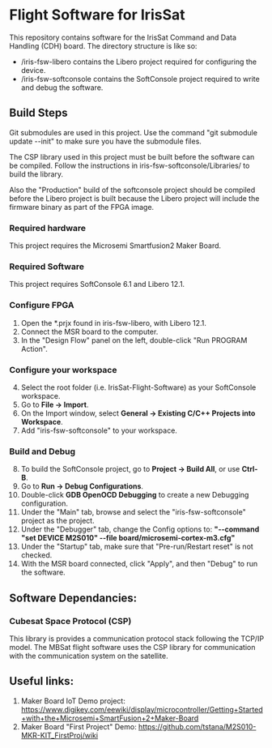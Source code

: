 # Flight Software for IrisSat
This repository contains software for the IrisSat Command and Data Handling (CDH) board. The directory structure is like so:
- /iris-fsw-libero contains the Libero project required for configuring the device.
- /iris-fsw-softconsole contains the SoftConsole project required to write and debug the software.


## Build Steps

Git submodules are used in this project. Use the command "git submodule update --init" to make sure you have the submodule files.

The CSP library used in this project must be built before the software can be compiled.
Follow the instructions in iris-fsw-softconsole/Libraries/ to build the library.

Also the "Production" build of the softconsole project should be compiled before the Libero project is built because the Libero project will include the firmware binary as part of the FPGA image.


### Required hardware
This project requires the Microsemi Smartfusion2 Maker Board.

### Required Software
This project requires SoftConsole 6.1 and Libero 12.1.

### Configure FPGA
1. Open the \*.prjx found in iris-fsw-libero, with Libero 12.1.
2. Connect the MSR board to the computer.
3. In the "Design Flow" panel on the left, double-click "Run PROGRAM Action".

### Configure your workspace
4. Select the root folder (i.e. IrisSat-Flight-Software) as your SoftConsole workspace.
5. Go to **File -> Import**.
6. On the Import window, select **General -> Existing C/C++ Projects into Workspace**.
7. Add "iris-fsw-softconsole" to your workspace. 

### Build and Debug
8. To build the SoftConsole project, go to **Project -> Build All**, or use **Ctrl-B**.
9. Go to **Run -> Debug Configurations**.
10. Double-click **GDB OpenOCD Debugging** to create a new Debugging configuration.
11. Under the "Main" tab, browse and select the "iris-fsw-softconsole" project as the project.
12. Under the "Debugger" tab, change the Config options to: **"--command "set DEVICE M2S010" --file board/microsemi-cortex-m3.cfg"**
13. Under the "Startup" tab, make sure that "Pre-run/Restart reset" is not checked.
14. With the MSR board connected, click "Apply", and then "Debug" to run the software.

## Software Dependancies:

### Cubesat Space Protocol (CSP)

This library is provides a communication protocol stack following the TCP/IP model. The MBSat flight software uses the CSP library for communication with the communication system on the satellite.



## Useful links:
1. Maker Board IoT Demo project: https://www.digikey.com/eewiki/display/microcontroller/Getting+Started+with+the+Microsemi+SmartFusion+2+Maker-Board
2. Maker Board "First Project" Demo: https://github.com/tstana/M2S010-MKR-KIT_FirstProj/wiki

